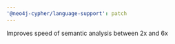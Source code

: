 ```yaml
---
'@neo4j-cypher/language-support': patch
---
```


Improves speed of semantic analysis between 2x and 6x

